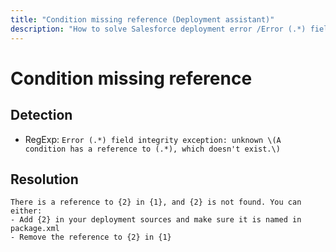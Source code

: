 ```yaml
---
title: "Condition missing reference (Deployment assistant)"
description: "How to solve Salesforce deployment error /Error (.*) field integrity exception: unknown \(A condition has a reference to (.*), which doesn't exist.\)/gm"
---
```

<!-- markdownlint-disable MD013 -->
# Condition missing reference

## Detection

- RegExp: `Error (.*) field integrity exception: unknown \(A condition has a reference to (.*), which doesn't exist.\)`

## Resolution

```shell
There is a reference to {2} in {1}, and {2} is not found. You can either:
- Add {2} in your deployment sources and make sure it is named in package.xml
- Remove the reference to {2} in {1}

```
